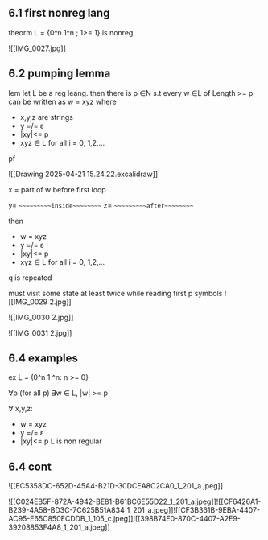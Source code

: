
## 6.1 first nonreg lang 

theorm L = {0^n 1^n ; 1>= 1}
is nonreg

![[IMG_0027.jpg]]


## 6.2 pumping lemma 

lem 
let L be a reg leang. then there is p ∈N s.t every w ∈L of Length >= p can be written as w = xyz
where 
- x,y,z are strings 
- y =/= ε
- |xy|<= p 
- xyz ∈ L for all i = 0, 1,2,...



pf 

![[Drawing 2025-04-21 15.24.22.excalidraw]]

x = part of w before first loop 

y= `~~~~~~~~~inside~~~~~~~~`
z= `~~~~~~~~~after~~~~~~~~`

then 
- w = xyz 
- y =/= ε
- |xy|<= p 
- xyz ∈ L for all i = 0, 1,2,...

q is repeated 

must visit some state at least twice while reading first p symbols 
![[IMG_0029 2.jpg]]

![[IMG_0030 2.jpg]]

![[IMG_0031 2.jpg]]

## 6.4 examples 

ex L = (0^n 1 ^n: n >= 0} 

∀p (for all p)
∃w  ∈ L, |w| >= p 

∀ x,y,z: 
- w = xyz 
- y =/= ε     
- |xy|<= p 
L is non regular 


## 6.4 cont 
![[EC5358DC-652D-45A4-B21D-30DCEA8C2CA0_1_201_a.jpeg]]


![[C024EB5F-872A-4942-BE81-B61BC6E55D22_1_201_a.jpeg]]![[CF6426A1-B239-4A58-BD3C-7C625B51A834_1_201_a.jpeg]]![[CF3B361B-9EBA-4407-AC95-E65C850ECDDB_1_105_c.jpeg]]![[398B74E0-870C-4407-A2E9-39208853F4A8_1_201_a.jpeg]]